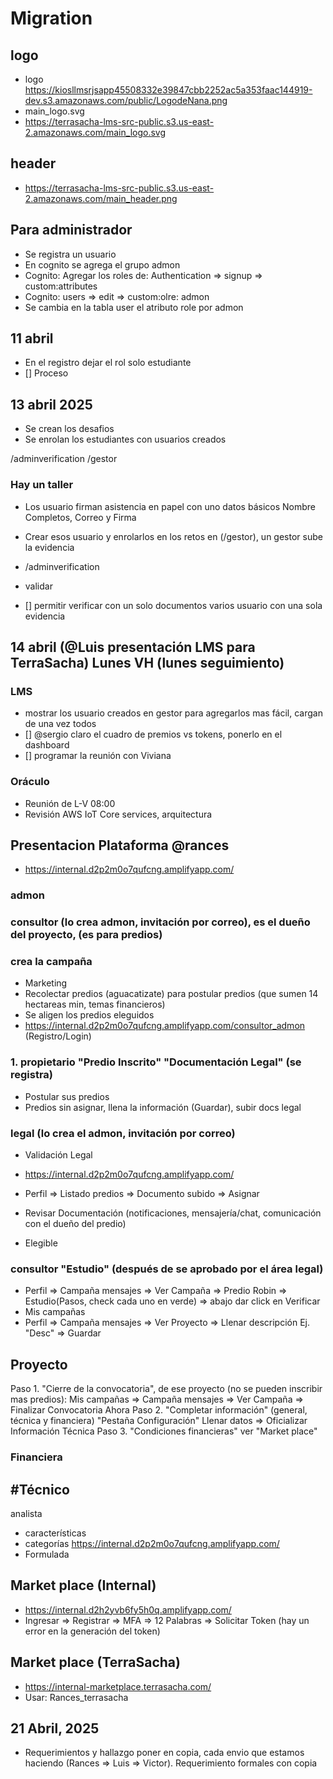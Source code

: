 # Migration

## logo

- logo <https://kiosllmsrjsapp45508332e39847cbb2252ac5a353faac144919-dev.s3.amazonaws.com/public/LogodeNana.png>
- main_logo.svg
- <https://terrasacha-lms-src-public.s3.us-east-2.amazonaws.com/main_logo.svg>

## header

- <https://terrasacha-lms-src-public.s3.us-east-2.amazonaws.com/main_header.png>

## Para administrador

- Se registra un usuario
- En cognito se agrega el grupo admon
- Cognito: Agregar los roles de: Authentication => signup => custom:attributes
- Cognito: users => edit => custom:olre: admon
- Se cambia en la tabla user el atributo role por admon

## 11 abril

- En el registro dejar el rol solo estudiante
- [] Proceso

## 13 abril 2025

- Se crean los desafios
- Se enrolan los estudiantes con usuarios creados

/adminverification
/gestor

### Hay un taller

- Los usuario firman asistencia en papel con uno datos básicos Nombre Completos, Correo y Firma
- Crear esos usuario y enrolarlos en los retos en (/gestor), un gestor sube la evidencia
- /adminverification
- validar

- [] permitir verificar con un solo documentos varios usuario con una sola evidencia

## 14 abril (@Luis presentación LMS para TerraSacha) Lunes VH (lunes seguimiento)

### LMS

- mostrar los usuario creados en gestor para agregarlos mas fácil, cargan de una vez todos
- [] @sergio claro el cuadro de premios vs tokens, ponerlo en el dashboard
- [] programar la reunión con Viviana

### Oráculo

- Reunión de L-V 08:00
- Revisión AWS IoT Core services, arquitectura

## Presentacion Plataforma @rances

- <https://internal.d2p2m0o7qufcng.amplifyapp.com/>

### admon

### consultor (lo crea admon, invitación por correo), es el dueño del proyecto, (es para predios)

### crea la campaña

- Marketing
- Recolectar predios (aguacatizate) para postular predios (que sumen 14 hectareas min, temas financieros)
- Se aligen los predios eleguidos
- <https://internal.d2p2m0o7qufcng.amplifyapp.com/consultor_admon> (Registro/Login)

### 1. propietario "Predio Inscrito" "Documentación Legal" (se registra)

- Postular sus predios
- Predios sin asignar, llena la información (Guardar), subir docs legal

### legal (lo crea el admon, invitación por correo)

- Validación Legal

- <https://internal.d2p2m0o7qufcng.amplifyapp.com/>
- Perfil => Listado predios => Documento subido => Asignar
- Revisar Documentación (notificaciones, mensajería/chat, comunicación con el dueño del predio)
- Elegible

### consultor "Estudio" (después de se aprobado por el área legal)

- Perfil => Campaña mensajes =>  Ver Campaña =>  Predio Robin => Estudio(Pasos, check cada uno en verde) => abajo dar click en Verificar
- Mis campañas
- Perfil => Campaña mensajes => Ver Proyecto => Llenar descripción Ej. "Desc" => Guardar

## Proyecto

Paso 1. "Cierre de la convocatoria", de ese proyecto (no se pueden inscribir mas predios): Mis campañas => Campaña mensajes => Ver Campaña => Finalizar Convocatoria Ahora
Paso 2. "Completar información" (general, técnica y financiera)
"Pestaña Configuración" Llenar datos => Oficializar Información Técnica
Paso 3. "Condiciones financieras" ver "Market place"

### Financiera

## #Técnico

analista

- características
- categorías
<https://internal.d2p2m0o7qufcng.amplifyapp.com/>
- Formulada

## Market place (Internal)

- <https://internal.d2h2yvb6fy5h0q.amplifyapp.com/>
- Ingresar => Registrar => MFA => 12 Palabras => Solicitar Token (hay un error en la generación del token)

## Market place (TerraSacha)

- <https://internal-marketplace.terrasacha.com/>
- Usar: Rances_terrasacha

## 21 Abril, 2025

- Requerimientos y hallazgo poner en copia, cada envio que estamos haciendo (Rances => Luis => Victor). Requerimiento formales con copia
